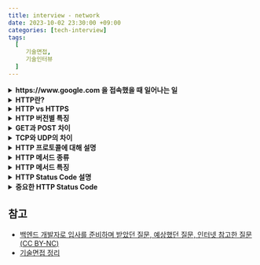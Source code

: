```yaml
---
title: interview - network
date: 2023-10-02 23:30:00 +09:00
categories: [tech-interview]
tags:
  [
     기술면접,
     기술인터뷰
  ]
---
```



<details>
<summary> <b> https://www.google.com 을 접속했을 때 일어나는 일  </b> </summary>
<div markdown="1">

1) 브라우저가 URL에 적힌 값을 파싱해서 HTTP Request Message를 생성하고, OS에 전송 요청을 한다. 이때, Domain으로 요청을 보낼 수 없기 때문에 DNS LookUp을 수행한다.
2) 캐싱된 DNS 기록을 확인한다
   * 브라우저 캐시 확인
   * OS 캐시 확인
   * 라우터 캐시 확인
   * ISP 캐시확인 (Internet Service Provider)
3) 모든 캐시가 존재하지 않으면 ISP가 Dns Query통해 검색
4) 브라우저는 전달받은 IP 주소로 TCP/IP 연결 (3 way handshaking)
5) TCP 연결이 완료되면 브라우저가 웹 서버에 HTTP 요청
6) 서버에서 요청을 처리하고 reponse 반환
   * 정적인 작업은 웹서버가 처리
   * 동적인 작업은 WAS가 처리
   * WAS의 작업이 끝나면 웹서버로 결과 전송
8) 브라우저가 Html content를 사용자에게 보여줌

</div>
</details>

<details>
<summary> <b> HTTP란?  </b> </summary>
<div markdown="1">
  
  * 클라이언트와 서버가 데이터를 주고받을 수 있는 프로토콜이다.
  * 비연결 지향: 클라이언트가 request를 서버에 보내고 서버가 응답을 보내면 연결을 끊는다.
  * 무상태성: 연결을 끊는 순간 클라이언트와 서버의 통신은 끝나며 상태 정보를 유지하지 않는다.

</div>
</details>


<details>
<summary> <b> HTTP vs HTTPS  </b> </summary>
<div markdown="1">

- HTTP
  * 암호화 없음: 데이터 평문 전송
  * 포트 번호: 80
  * 보안 위험 존재: 패킷 탈취시 데이터 그대로 노출

- HTTPS
  * 암호와 있음: SSL/TLS 프로토콜을 사용해 데이터 암호화
    * 공개키/대칭키를 통한 암복호와
  * 포트 번호: 443
  * Http Body 암호화 Header는 암호화 x
  * 전송 계층과 응용 계층 사이에서 암호화 진행
  * 암호화 통신방법
    1. A에서 B로 접속 요청
    2. B에서 공캐키를 A로 전달
    3. A는 자신의 대칭키를 공개키 A로 암호화하여 전달
    4. B는 개인키로 복호화하여  A의 대칭키 획득
    5. 얻어낸 대칭키를 이용하여 요청 획득

</div>
</details>


<details>
<summary> <b> HTTP 버전별 특징  </b> </summary>
<div markdown="1">

- **HTTP 0.9**
  * 요청 및 응답 헤더가 존재하지 않고 HTML 문서만 전송 가능
  * GET 메서드만 사용 가능

- **HTTP 1.0**
  - 커넥션마다 TCP 연결 시도
  - Content-Type 도입으로 HTML 이외의 문서 전송 가능
  - GET, POST, HEAD 메서드 사용 가능

- **HTTP 1.1**
  - Keep-Alive 기능을 통해 일정 시간 또는 횟수 동안 연결을 닫지않고 유지
  - 반복되는 핸드쉐이크 과정을 줄여 속도 개선
 
- **HTTP 2.0**
  - 멀티플렉싱으로 하나의 연결 안에서 여러 응답과 요청을 동시에 처리 

</div>
</details>



<details>
<summary> <b> GET과 POST 차이  </b> </summary>
<div markdown="1">

- GET
    - 요청 데이터가 `HTTP Request Message`의 Header 부분에 url 이 담겨서 전송된다.
    - 전송할 수 있는 데이터의 크기가 제한적이다.
    - 보안이 필요한 데이터에 대해서는 적절하지 않다.

- POST
    - 요청 데이터가 `HTTP Request Message`의 Body 부분에 데이터가 담겨서 전송된다.
    - 서버의 상태를 변경시키기 때문에 멱등성이 유지되지 않는다.

부수적인 차이점을 좀 더 살펴보면 GET 방식의 요청은 브라우저에서 `Caching` 할 수 있다.  
때문에 POST 방식으로 요쳥해야 할 것을 보내는 데이터가 작고 보안적인 문제가 없다는 이유로 GET 방식으로 요청한다면,  
기존에 캐싱 되었던 데이터가 응답될 가능성이 존재한다.

</div>
</details>

<details>
<summary> <b> TCP와 UDP의 차이  </b> </summary>
<div markdown="1">

- TCP(Transmission Control Protocol)
    - 신뢰성 있는 데이터 전송을 위한 연결 지향성 프로토콜
    - UDP에 비해 속도가 느리다
    - 파일 전송, 이메일 전송과 같은 신뢰성이 중요한 서비스에 사용된다.


- UDP(User Datagram Protocol)
    - 연걸 설정 및 확인 단계 없이 데이터 전송하는 비연결 지향성 프로토콜
    - 데이터 손실이나 순서 변경 가능성이 존재하며, 수신 확인 또는 재전송을 처리하지 않는다.
    - 실시간 스트리밍, 온라인 게임, DNS 등과 같은 서비스에 사용.

</div>
</details>


<details>
<summary> <b> HTTP 프로토콜에 대해 설명 </b> </summary>
<div markdown="1">

- Hypertext Transfer Protocol을 의미
- 컴퓨터 간의 데이터 전달을 위한 약속을 나타내며, 데이터를 요청하는 쪽은 클라이언트, 받는 쪽은 서버라고 지칭
- 기존에는 Hypertext를 의미하는 HTML 문서를 교환했지만, 이제는 다양한 미디어 리소스를 주고받는 형태로 발전

</div>
</details>


<details>
<summary> <b> HTTP 메서드 종류 </b> </summary>
<div markdown="1">

- GET(리소스 조회)
    - 보통 리소스를 조회할 때 사용하며, 서버에 전달하고 싶은 데이터는 query를 통해서 전달한다. 
    - 메시지 바디를 사용해서 데이터를 전달할 수는 있지만, 지원하지 않는 곳이 많아서 권장하지 않는다.
  

- POST(요청 데이터 처리, 데이터 등록에 사용)
    - 데이터 요청을 처리하고, 메시지 바디를 통해 서버로 데이터를 전달한다. 
    - 주로 신규 리소스를 등록하거나 프로세스 처리에 사용된다.


- PUT(리소스를 대체, 해당 리소스가 없으면 생성)
    -  소스가 있으면 대체하고 리소스가 없으면 생성한다. 쉽게 말해 데이터를 덮어쓴다.


- PATCH(리소스를 일부만 변경)
    - PUT과 마찬가지로 리소스를 수정하지만, 리소스를 일부분만 변경할 수 있다.


- DELETE(리소스 삭제)
    - 리소스 삭제할때 사용

</div>
</details>


<details>
<summary> <b> HTTP 메서드 특징 </b> </summary>
<div markdown="1">

- 안전(Safe Method)
  - 계속해서 메서드를 호출해도 리소스를 변경하지 않는다.
  - 주요 메서드 중에는 GET 메서드가 안전하다고 볼 수 있다.


- 멱등(Idempotent  Method)
  - 메서드를 계속 호출해도 결과가 동일함
  - GET,PUT,DELETE는 멱등하지만, POST, PATCH는 멱등하지 않다.


- 캐싱(Caching)
  - GET,HEAD,POST,PATCH 모두 캐시가 가능하다.
  - 실제로는 GET과 HEAD만 주로 캐싱이 사용된다.

</div>
</details>




<details>
<summary> <b> HTTP Status Code 설명  </b> </summary>
<div markdown="1">

- 1XX (information - 조건부 응답)
    - 클라이언트가 서버에 정보를 요청했지만 아직 처리중임을 의미


- 2XX (Successful - 성공)
    - 서버가 브라우저의 요청을 수신하고 성공적으로 처리했음을 의미    

         
- 3XX (Redirection - 리디렉션)
    - 요청된 페이지가 일시적으로 또는 영구적으로 이동되었음을 클라이언트에 알림
    - 원래 요청한 리소스를 더 이상 사용할 수 없다.


- 4XX (Client Error - 요청 오류)
    - 잘못된 요청으로 서버가 이해를 못해 요청을 수행할 수 없음을 의미


- 5XX (Server Error - 서버 오류)
    - 서버 오류로 인해 서버가 요청을 정상 처리 하지 못함을 의미

</div>
</details>

<details>
<summary> <b> 중요한 HTTP Status Code  </b> </summary>
<div markdown="1">

- 200 (OK)
    - 모든 것이 정상적으로 수행 되었음을 의미


- 301 (Moved Permanently)
    - URL이 영구적으로 다른 위치로 이동했음을 의미
    - 해당 요청 및 이후의 모든 요청은 다른 URL로 리디렉션 되어야 한다.


- 302 (Found / Moved Temporarily)
    - URL이 일시적으로 다른 위치로 이동했음을 의미


- 401 (Unauthorized)
    - 클라이언트가 인증되지 않았거나, 유효한 인증 정보가 부족하여 요청이 거부됨
    - ex) 사용자가 로그인되지 않은 경우


- 403 (Forbidden)
    - 서버가 해당 요청을 이해했지만, 권한이 없어 요청이 거부됨
    - ex) 사용자가 권한이 없는 요청을 하는 경우


- 500 (Server Error)
    - 서버가 사용자의 리소스 요청을 처리할 수 없을 때 나타난다. 
    - 서버 구성 에러로 인해 발생하는 일반적인 에러입니다


- 503 (Service Unavailable)
    - 버를 현재 사용할 수 없으며 그 결과 클라이언트의 요청을 처리할 수 없음을 나타낸다.

</div>
</details>

## 참고
- [백엔드 개발자로 입사를 준비하며 받았던 질문, 예상했던 질문, 인터넷 참고한 질문(CC BY-NC)](https://github.dev/ksundong/backend-interview-question)
- [기술면접 정리](https://github.com/JaeYeopHan/Interview_Question_for_Beginner/tree/master/Network)
